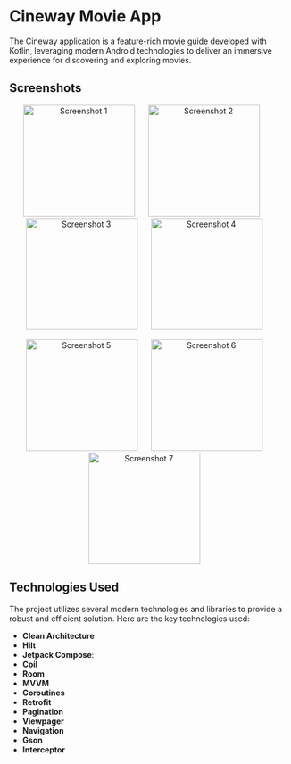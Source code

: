 # Cineway Movie App

The Cineway application is a feature-rich movie guide developed with Kotlin, leveraging modern Android technologies to deliver an immersive experience for discovering and exploring movies.

## Screenshots

<p align="center">
<img src="https://github.com/user-attachments/assets/abaf2017-aacd-456d-b29b-ddab737b2fb2" alt="Screenshot 1" width="200" style="margin-right:20px;">
<img src="https://github.com/user-attachments/assets/6a647c58-0b6e-42ed-bac3-1b4279ecbe06" alt="Screenshot 2" width="200" style="margin-right:30px;">
<img src="https://github.com/user-attachments/assets/742685e5-b886-45e3-ad32-6e89e81ce89d" alt="Screenshot 3" width="200" style="margin-right:20px;">
<img src="https://github.com/user-attachments/assets/25f361a3-a123-4130-b00d-24c72fd1b800" alt="Screenshot 4" width="200" style="margin-right:20px;">
  </p>
<p align="center">
<img src="https://github.com/user-attachments/assets/2e572540-8a79-4bc1-a91a-641e98e8e3e0" alt="Screenshot 5" width="200" style="margin-right:20px;">
<img src="https://github.com/user-attachments/assets/6dbcf693-7e27-4aee-9d0b-f2a4e1f4c0cf" alt="Screenshot 6" width="200" style="margin-right:20px;">
<img src="https://github.com/user-attachments/assets/4e2b7c58-d4b9-468c-b81f-356313e793fd" alt="Screenshot 7" width="200" style="margin-right:20px;">
 </p>
 
## Technologies Used

The project utilizes several modern technologies and libraries to provide a robust and efficient solution. Here are the key technologies used:

- **Clean Architecture**
- **Hilt**
- **Jetpack Compose**:
- **Coil**
- **Room**
- **MVVM** 
- **Coroutines**
- **Retrofit**
- **Pagination**
- **Viewpager**
- **Navigation**
- **Gson**
- **Interceptor**

